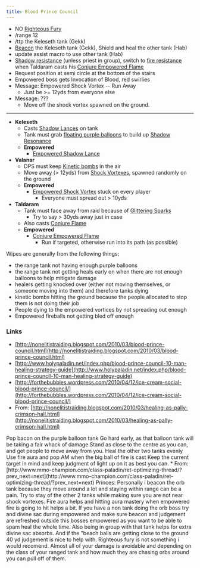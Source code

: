 ```yaml
---
title: Blood Prince Council
---
```

  * NO [Righteous Fury](http://www.wowhead.com/spell=25780)
  * /range 12
  * /ttp the Keleseth tank (Gekk)
  * [Beacon](http://www.wowhead.com/spell=53563) the Keleseth tank (Gekk), Shield and heal the other tank (Hab)
  * update assist macro to use other tank (Hab)
  * [Shadow resistance](http://www.wowhead.com/spell=48943) (unless priest in group), switch to [fire resistance](http://www.wowhead.com/spell=48947) when Taldaram casts his [Conjure Empowered Flame](http://www.wowhead.com/?spell=72040)
  * Request position at semi circle at the bottom of the stairs
  * Empowered boss gets Invocation of Blood, red swirlies
  * Message: Empowered Shock Vortex -- Run Away
    * Just be >= 12yds from everyone else
  * Message: ???
    * Move off the shock vortex spawned on the ground.

----

  * **Keleseth**
    * Casts [Shadow Lances](http://www.wowhead.com/?spell=72805) on tank
    * Tank must grab [floating purple balloons](http://www.wowhead.com/?npc=38369) to build up [Shadow Resonance](http://www.wowhead.com/?spell=71822)
    * **Empowered**
      * [Empowered Shadow Lance](http://www.wowhead.com/?spell=72810)
  * **Valanar**
    * DPS must keep [Kinetic bombs](http://www.wowhead.com/?spell=72053) in the air
    * Move away (> 12yds) from [Shock Vortexes](http://www.wowhead.com/?spell=72037), spawned randomly on the ground
    * **Empowered**
      * [Empowered Shock Vortex](http://www.wowhead.com/?spell=72816) stuck on every player
        * Everyone must spread out > 10yds
  * **Taldaram**
    * Tank must face away from raid because of [Glittering Sparks](http://www.wowhead.com/?spell=72796)
      * Try to say > 30yds away just in case
    * Also casts [Conjure Flame](http://www.wowhead.com/?spell=71718)
    * **Empowered**
      * [Conjure Empowered Flame](http://www.wowhead.com/?spell=72040)
        * Run if targeted, otherwise run into its path (as possible)

Wipes are generally from the following things:
  - the range tank not having enough purple balloons
  - the range tank not getting heals early on when there are not enough balloons to help mitigate damage
  - healers getting knocked over (either not moving themselves, or someone moving into them) and therefore tanks dying
  - kinetic bombs hitting the ground because the people allocated to stop them is not doing their job
  - People dying to the empowered vortices by not spreading out enough
  - Empowered fireballs not getting bled off enough


### Links

  * [http://nonelitistraiding.blogspot.com/2010/03/blood-prince-council.html](http://nonelitistraiding.blogspot.com/2010/03/blood-prince-council.html)
  * [http://www.holypaladin.net/index.php/blood-prince-council-10-man-healing-strategy-guide](http://www.holypaladin.net/index.php/blood-prince-council-10-man-healing-strategy-guide)
  * [http://forthebubbles.wordpress.com/2010/04/12/ice-cream-social-blood-prince-council/](http://forthebubbles.wordpress.com/2010/04/12/ice-cream-social-blood-prince-council/)
  * From: [http://nonelitistraiding.blogspot.com/2010/03/healing-as-pally-crimson-hall.html](http://nonelitistraiding.blogspot.com/2010/03/healing-as-pally-crimson-hall.html)
<file>
Pop bacon on the purple balloon tank
Go hard early, as that balloon tank will be taking a fair whack of damage
Stand as close to the centre as you can, and get people to move away from you.
Heal the other two tanks evenly
Use fire aura and pop AM when the big ball of fire is cast
Keep the current target in mind and keep judgment of light up on it as best you can.
</file>
  * From: [http://www.mmo-champion.com/class-paladin/ret-optimizing-thread/?prev_next=next](http://www.mmo-champion.com/class-paladin/ret-optimizing-thread/?prev_next=next)
<file>
Princes: Personally i beacon the orb tank because they move around a lot and staying within range
 can be a pain. Try to stay of the other 2 tanks while making sure you are not near shock vortexes. 
Fire aura helps and hitting aura mastery when empowered fire is going to hit helps a bit. If you 
have a non tank doing the orb boss try and divine sac during empowered and make sure beacon and
 judgement are refreshed outside this bosses empowered as you want to be able to spam heal the whole
 time. Also being in group with that tank helps for extra divine sac absorbs.  And if the "beach 
balls are getting close to the ground 40 yd judgement is nice to help with. Righteous fury is not 
something i would recomend. Almost all of your damage is avoidable and depending on the class of your 
ranged tank and how much they are chasing orbs around you can pull off of them.
</file>
